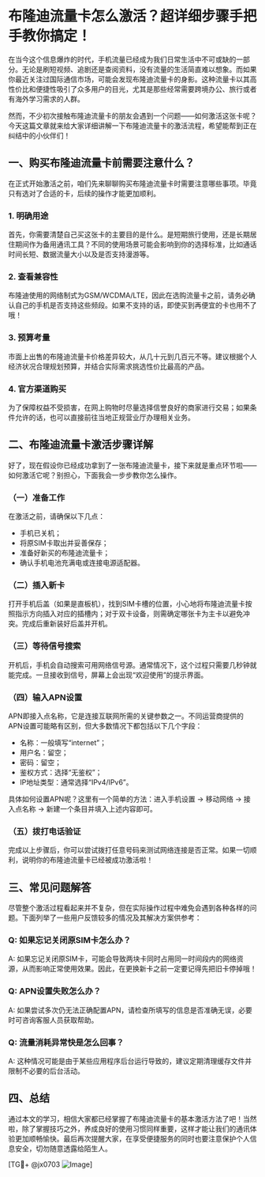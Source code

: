 # 布隆迪流量卡怎么激活？超详细步骤手把手教你搞定！

在当今这个信息爆炸的时代，手机流量已经成为我们日常生活中不可或缺的一部分。无论是刷短视频、追剧还是查阅资料，没有流量的生活简直难以想象。而如果你最近关注过国际通信市场，可能会发现布隆迪流量卡的身影。这种流量卡以其高性价比和便捷性吸引了众多用户的目光，尤其是那些经常需要跨境办公、旅行或者有海外学习需求的人群。

然而，不少初次接触布隆迪流量卡的朋友会遇到一个问题——如何激活这张卡呢？今天这篇文章就来给大家详细讲解一下布隆迪流量卡的激活流程，希望能帮到正在纠结中的小伙伴们！

## 一、购买布隆迪流量卡前需要注意什么？

在正式开始激活之前，咱们先来聊聊购买布隆迪流量卡时需要注意哪些事项。毕竟只有选对了合适的卡，后续的操作才能更加顺利。

### 1. 明确用途
首先，你需要清楚自己买这张卡的主要目的是什么。是短期旅行使用，还是长期居住期间作为备用通讯工具？不同的使用场景可能会影响到你的选择标准，比如通话时间长短、数据流量大小以及是否支持漫游等。

### 2. 查看兼容性
布隆迪使用的网络制式为GSM/WCDMA/LTE，因此在选购流量卡之前，请务必确认自己的手机是否支持这些频段。如果不支持的话，即使买到再便宜的卡也用不了哦！

### 3. 预算考量
市面上出售的布隆迪流量卡价格差异较大，从几十元到几百元不等。建议根据个人经济状况合理规划预算，并结合实际需求挑选性价比最高的产品。

### 4. 官方渠道购买
为了保障权益不受损害，在网上购物时尽量选择信誉良好的商家进行交易；如果条件允许的话，也可以直接前往当地正规营业厅办理相关业务。

## 二、布隆迪流量卡激活步骤详解

好了，现在假设你已经成功拿到了一张布隆迪流量卡，接下来就是重点环节啦——如何激活它呢？别担心，下面我会一步步教你怎么操作。

### （一）准备工作
在激活之前，请确保以下几点：
- 手机已关机；
- 将原SIM卡取出并妥善保存；
- 准备好新买的布隆迪流量卡；
- 确认手机电池充满电或连接电源适配器。

### （二）插入新卡
打开手机后盖（如果是直板机），找到SIM卡槽的位置，小心地将布隆迪流量卡按照指示方向插入对应的插槽内；对于双卡设备，则需确定哪张卡为主卡以避免冲突。完成后重新装好后盖并开机。

### （三）等待信号搜索
开机后，手机会自动搜索可用网络信号源。通常情况下，这个过程只需要几秒钟就能完成。一旦接收到信号，屏幕上会出现“欢迎使用”的提示界面。

### （四）输入APN设置
APN即接入点名称，它是连接互联网所需的关键参数之一。不同运营商提供的APN设置可能略有区别，但大多数情况下都包括以下几个字段：

- 名称：一般填写“internet”；
- 用户名：留空；
- 密码：留空；
- 鉴权方式：选择“无鉴权”；
- IP地址类型：通常选择“IPv4/IPv6”。

具体如何设置APN呢？这里有一个简单的方法：进入手机设置 -> 移动网络 -> 接入点名称 -> 新建一个条目并填入上述内容即可。

### （五）拨打电话验证
完成以上步骤后，你可以尝试拨打任意号码来测试网络连接是否正常。如果一切顺利，说明你的布隆迪流量卡已经被成功激活啦！

## 三、常见问题解答

尽管整个激活过程看起来并不复杂，但在实际操作过程中难免会遇到各种各样的问题。下面列举了一些用户反馈较多的情况及其解决方案供参考：

### Q: 如果忘记关闭原SIM卡怎么办？
A: 如果忘记关闭原SIM卡，可能会导致两块卡同时占用同一时间段内的网络资源，从而影响正常使用效果。因此，在更换新卡之前一定要记得先把旧卡停掉哦！

### Q: APN设置失败怎么办？
A: 如果尝试多次仍无法正确配置APN，请检查所填写的信息是否准确无误，必要时可咨询客服人员获取帮助。

### Q: 流量消耗异常快是怎么回事？
A: 这种情况可能是由于某些应用程序后台运行导致的，建议定期清理缓存文件并限制不必要的后台活动。

## 四、总结

通过本文的学习，相信大家都已经掌握了布隆迪流量卡的基本激活方法了吧！当然啦，除了掌握技巧之外，养成良好的使用习惯同样重要，这样才能让我们的通讯体验更加顺畅愉快。最后再次提醒大家，在享受便捷服务的同时也要注意保护个人信息安全，切勿随意透露给陌生人。

[TG💪+ @jx0703 ![Image](https://github.com/user-attachments/assets/dbca1d08-cadb-493c-b0ec-ad6f7a83f270)]